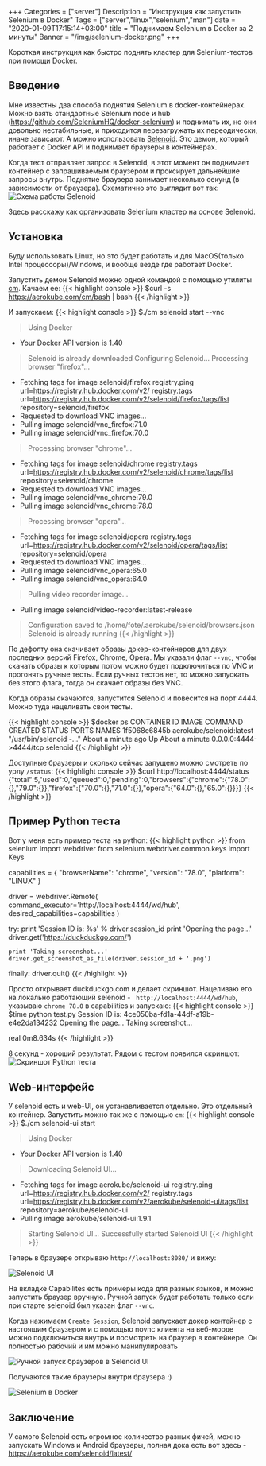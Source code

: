 +++
Categories = ["server"]
Description = "Инструкция как запустить Selenium в Docker"
Tags = ["server","linux","selenium","man"]
date = "2020-01-09T17:15:14+03:00"
title = "Поднимаем Selenium в Docker за 2 минуты"
Banner = "/img/selenium-docker.png"
+++

Короткая инструкция как быстро поднять кластер для Selenium-тестов при помощи Docker.
<!--more-->


## Введение

Мне известны два способа поднятия Selenium в docker-контейнерах. Можно взять стандартные Selenium node и hub (https://github.com/SeleniumHQ/docker-selenium) и поднимать их, но они довольно нестабильные, и приходится перезагружать их переодически, иначе зависают. А можно использовать [Selenoid](https://aerokube.com/selenoid). Это демон, который работает с Docker API и поднимает браузеры в контейнерах. 

Когда тест отправляет запрос в Selenoid, в этот момент он поднимает контейнер с запрашиваемым браузером и проксирует дальнейшие запросы внутрь. Поднятие браузера занимает несколько секунд (в зависимости от браузера). Схематично это выглядит вот так:
![Схема работы Selenoid](https://github.com/aerokube/selenoid/raw/master/docs/img/selenoid-animation.gif)


Здесь расскажу как организовать Selenium кластер на основе Selenoid.

## Установка

Буду использовать Linux, но это будет работать и для MacOS(только Intel процессоры)/Windows, и вообще везде где работает Docker. 

Запустить демон Selenoid можно одной командой с помощью утилиты [cm](https://aerokube.com/cm/latest/). Качаем ее:
{{< highlight console >}}
$curl -s https://aerokube.com/cm/bash | bash
{{< /highlight >}}

И запускаем:
{{< highlight console >}}
$./cm selenoid start --vnc
> Using Docker
- Your Docker API version is 1.40
> Selenoid is already downloaded
> Configuring Selenoid...
> Processing browser "firefox"...
- Fetching tags for image selenoid/firefox
registry.ping url=https://registry.hub.docker.com/v2/
registry.tags url=https://registry.hub.docker.com/v2/selenoid/firefox/tags/list repository=selenoid/firefox
- Requested to download VNC images...
- Pulling image selenoid/vnc_firefox:71.0
- Pulling image selenoid/vnc_firefox:70.0
> Processing browser "chrome"...
- Fetching tags for image selenoid/chrome
registry.tags url=https://registry.hub.docker.com/v2/selenoid/chrome/tags/list repository=selenoid/chrome
- Requested to download VNC images...
- Pulling image selenoid/vnc_chrome:79.0
- Pulling image selenoid/vnc_chrome:78.0
> Processing browser "opera"...
- Fetching tags for image selenoid/opera
registry.tags url=https://registry.hub.docker.com/v2/selenoid/opera/tags/list repository=selenoid/opera
- Requested to download VNC images...
- Pulling image selenoid/vnc_opera:65.0
- Pulling image selenoid/vnc_opera:64.0
> Pulling video recorder image...
- Pulling image selenoid/video-recorder:latest-release
> Configuration saved to /home/fote/.aerokube/selenoid/browsers.json
> Selenoid is already running
{{< /highlight >}}

По дефолту она скачивает образы докер-контейнеров для двух последних версий Firefox, Chrome, Opera. Мы указали флаг ```--vnc```, чтобы скачать образы к которым потом можно будет подключиться по VNC и прогонять ручные тесты. Если ручных тестов нет, то можно запускать без этого флага, тогда он скачает образы без VNC.

Когда образы скачаются, запустится Selenoid и повесится на порт 4444. Можно туда нацеливать свои тесты.

{{< highlight console >}}
$docker ps
CONTAINER ID        IMAGE                      COMMAND                  CREATED              STATUS              PORTS                    NAMES
1f5068e6845b        aerokube/selenoid:latest   "/usr/bin/selenoid -…"   About a minute ago   Up About a minute   0.0.0.0:4444->4444/tcp   selenoid
{{< /highlight >}}

Доступные браузеры и сколько сейчас запущено можно смотреть по урлу ```/status```:
{{< highlight console >}}
$curl http://localhost:4444/status
{"total":5,"used":0,"queued":0,"pending":0,"browsers":{"chrome":{"78.0":{},"79.0":{}},"firefox":{"70.0":{},"71.0":{}},"opera":{"64.0":{},"65.0":{}}}}
{{< /highlight >}}

## Пример Python теста

Вот у меня есть пример теста на python:
{{< highlight python >}}
from selenium import webdriver
from selenium.webdriver.common.keys import Keys

capabilities = {
    "browserName": "chrome",
    "version": "78.0",
    "platform": "LINUX"
}

driver = webdriver.Remote(
    command_executor='http://localhost:4444/wd/hub',
    desired_capabilities=capabilities
)

try:
    print 'Session ID is: %s' % driver.session_id
    print 'Opening the page...'
    driver.get('https://duckduckgo.com/')

    print 'Taking screenshot...'
    driver.get_screenshot_as_file(driver.session_id + '.png')
finally:
    driver.quit()
{{< /highlight >}}

Просто открывает duckduckgo.com и делает скриншот. Нацеливаю его на локально работающий selenoid - ```
http://localhost:4444/wd/hub```, указываю ```chrome 78.0``` в capabilities и запускаю:
{{< highlight console >}}
$time python test.py
Session ID is: 4ce050ba-fd1a-44df-a19b-e4e2da134232
Opening the page...
Taking screenshot...

real	0m8.634s
{{< /highlight >}}

8 секунд - хороший результат. Рядом с тестом появился скриншот:
![Скриншот Python теста](/img/selenium-docker4.png)


## Web-интерфейс

У selenoid есть и web-UI, он устанавливается отдельно. Это отдельный контейнер. Запустить можно так же с помощью ```cm```:
{{< highlight console >}}
$./cm selenoid-ui start
> Using Docker
- Your Docker API version is 1.40
> Downloading Selenoid UI...
- Fetching tags for image aerokube/selenoid-ui
registry.ping url=https://registry.hub.docker.com/v2/
registry.tags url=https://registry.hub.docker.com/v2/aerokube/selenoid-ui/tags/list repository=aerokube/selenoid-ui
- Pulling image aerokube/selenoid-ui:1.9.1
> Starting Selenoid UI...
> Successfully started Selenoid UI
{{< /highlight >}}

Теперь в браузере открываю ```http://localhost:8080/``` и вижу:

![Selenoid UI](/img/selenium-docker1.png)

На вкладке Capabilites есть примеры кода для разных языков, и можно запустить браузер вручную. Ручной запуск будет работать только если при старте selenoid был указан флаг ```--vnc```. 

Когда нажимаем ```Create Session```, Selenoid запускает докер контейнер с настоящим браузером и с помощью novnc клиента на веб-морде можно подключиться внутрь и посмотреть на браузер в контейнере. Он полностью рабочий и им можно манипулировать

![Ручной запуск браузеров в Selenoid UI](/img/selenium-docker2.png)

Получаются такие браузеры внутри браузера :)

![Selenium в Docker](/img/selenium-docker3.png)


## Заключение

У самого Selenoid есть огромное количество разных фичей, можно запускать Windows и Android браузеры, полная дока есть вот здесь - https://aerokube.com/selenoid/latest/

